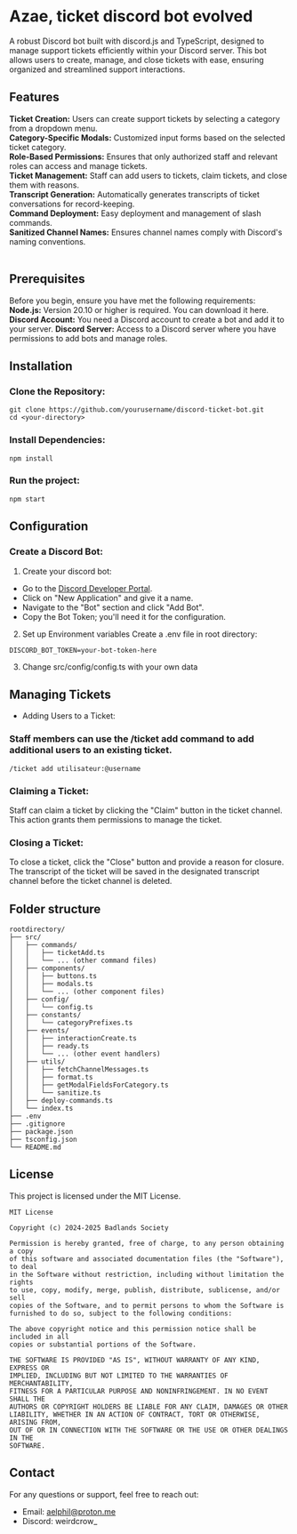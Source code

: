 # Azae, ticket discord bot evolved
A robust Discord bot built with discord.js and TypeScript, designed to manage support tickets efficiently within your Discord server. This bot allows users to create, manage, and close tickets with ease, ensuring organized and streamlined support interactions.

## Features
**Ticket Creation:** Users can create support tickets by selecting a category from a dropdown menu.<br>
**Category-Specific Modals:** Customized input forms based on the selected ticket category.<br>
**Role-Based Permissions:** Ensures that only authorized staff and relevant roles can access and manage tickets.<br>
**Ticket Management:** Staff can add users to tickets, claim tickets, and close them with reasons.<br>
**Transcript Generation:** Automatically generates transcripts of ticket conversations for record-keeping.<br>
**Command Deployment:** Easy deployment and management of slash commands.<br>
**Sanitized Channel Names:** Ensures channel names comply with Discord's naming conventions.<br>
<br>
## Prerequisites
Before you begin, ensure you have met the following requirements:
**Node.js:** Version 20.10 or higher is required. You can download it here.
**Discord Account:** You need a Discord account to create a bot and add it to your server.
**Discord Server:** Access to a Discord server where you have permissions to add bots and manage roles.

## Installation
### Clone the Repository:
```
git clone https://github.com/yourusername/discord-ticket-bot.git
cd <your-directory>
```
### Install Dependencies:
```
npm install
```
### Run the project:
```
npm start
```
## Configuration
### Create a Discord Bot:

1. Create your discord bot:
- Go to the [Discord Developer Portal](https://discord.com/developers/applications).
- Click on "New Application" and give it a name.
- Navigate to the "Bot" section and click "Add Bot".
- Copy the Bot Token; you'll need it for the configuration.
2. Set up Environment variables
Create a .env file in root directory:
```
DISCORD_BOT_TOKEN=your-bot-token-here
```
3. Change src/config/config.ts with your own data

## Managing Tickets
- Adding Users to a Ticket:

### Staff members can use the /ticket add command to add additional users to an existing ticket.
```
/ticket add utilisateur:@username
```

### Claiming a Ticket:
Staff can claim a ticket by clicking the "Claim" button in the ticket channel. This action grants them permissions to manage the ticket.

### Closing a Ticket:
To close a ticket, click the "Close" button and provide a reason for closure. The transcript of the ticket will be saved in the designated transcript channel before the ticket channel is deleted.

## Folder structure
```
rootdirectory/
├── src/
│   ├── commands/
│   │   ├── ticketAdd.ts
│   │   └── ... (other command files)
│   ├── components/
│   │   ├── buttons.ts
│   │   ├── modals.ts
│   │   └── ... (other component files)
│   ├── config/
│   │   └── config.ts
│   ├── constants/
│   │   └── categoryPrefixes.ts
│   ├── events/
│   │   ├── interactionCreate.ts
│   │   ├── ready.ts
│   │   └── ... (other event handlers)
│   ├── utils/
│   │   ├── fetchChannelMessages.ts
│   │   ├── format.ts
│   │   ├── getModalFieldsForCategory.ts
│   │   └── sanitize.ts
│   ├── deploy-commands.ts
│   └── index.ts
├── .env
├── .gitignore
├── package.json
├── tsconfig.json
└── README.md
```

## License
This project is licensed under the MIT License.
```
MIT License

Copyright (c) 2024-2025 Badlands Society

Permission is hereby granted, free of charge, to any person obtaining a copy
of this software and associated documentation files (the "Software"), to deal
in the Software without restriction, including without limitation the rights
to use, copy, modify, merge, publish, distribute, sublicense, and/or sell
copies of the Software, and to permit persons to whom the Software is
furnished to do so, subject to the following conditions:

The above copyright notice and this permission notice shall be included in all
copies or substantial portions of the Software.

THE SOFTWARE IS PROVIDED "AS IS", WITHOUT WARRANTY OF ANY KIND, EXPRESS OR
IMPLIED, INCLUDING BUT NOT LIMITED TO THE WARRANTIES OF MERCHANTABILITY,
FITNESS FOR A PARTICULAR PURPOSE AND NONINFRINGEMENT. IN NO EVENT SHALL THE
AUTHORS OR COPYRIGHT HOLDERS BE LIABLE FOR ANY CLAIM, DAMAGES OR OTHER
LIABILITY, WHETHER IN AN ACTION OF CONTRACT, TORT OR OTHERWISE, ARISING FROM,
OUT OF OR IN CONNECTION WITH THE SOFTWARE OR THE USE OR OTHER DEALINGS IN THE
SOFTWARE.
```

## Contact
For any questions or support, feel free to reach out:
- Email: aelphil@proton.me
- Discord: weirdcrow_
